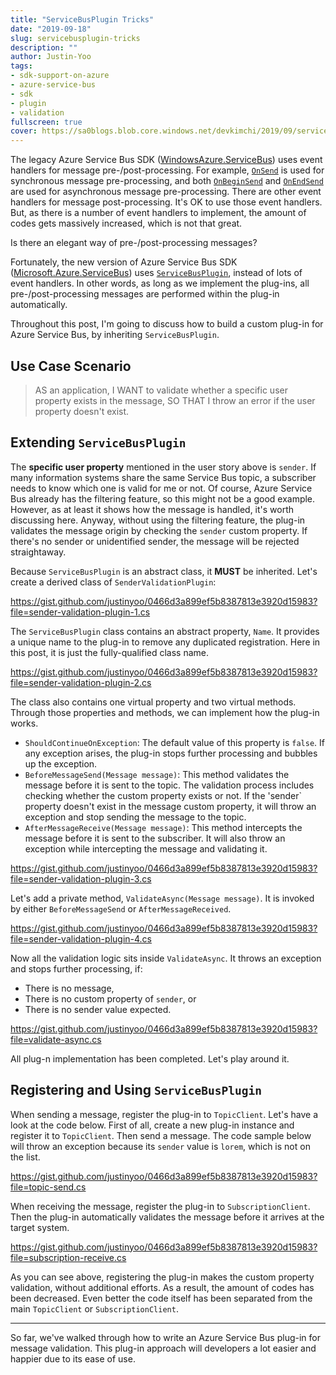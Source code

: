 ```yaml
---
title: "ServiceBusPlugin Tricks"
date: "2019-09-18"
slug: servicebusplugin-tricks
description: ""
author: Justin-Yoo
tags:
- sdk-support-on-azure
- azure-service-bus
- sdk
- plugin
- validation
fullscreen: true
cover: https://sa0blogs.blob.core.windows.net/devkimchi/2019/09/servicebusplugin-tricks-00.png
---
```


The legacy Azure Service Bus SDK ([WindowsAzure.ServiceBus](https://www.nuget.org/packages/WindowsAzure.ServiceBus/)) uses event handlers for message pre-/post-processing. For example, [`OnSend`](https://docs.microsoft.com/en-us/dotnet/api/microsoft.servicebus.messaging.messagesender.onsend) is used for synchronous message pre-processing, and both [`OnBeginSend`](https://docs.microsoft.com/en-us/dotnet/api/microsoft.servicebus.messaging.messagesender.onendsend) and [`OnEndSend`](https://docs.microsoft.com/en-us/dotnet/api/microsoft.servicebus.messaging.messagesender.onbeginsend) are used for asynchronous message pre-processing. There are other event handlers for message post-processing. It's OK to use those event handlers. But, as there is a number of event handlers to implement, the amount of codes gets massively increased, which is not that great.

Is there an elegant way of pre-/post-processing messages?

Fortunately, the new version of Azure Service Bus SDK ([Microsoft.Azure.ServiceBus](https://www.nuget.org/packages/Microsoft.Azure.ServiceBus/)) uses [`ServiceBusPlugin`](https://docs.microsoft.com/en-us/dotnet/api/microsoft.azure.servicebus.core.servicebusplugin), instead of lots of event handlers. In other words, as long as we implement the plug-ins, all pre-/post-processing messages are performed within the plug-in automatically.

Throughout this post, I'm going to discuss how to build a custom plug-in for Azure Service Bus, by inheriting `ServiceBusPlugin`.

## Use Case Scenario

> AS an application, I WANT to validate whether a specific user property exists in the message, SO THAT I throw an error if the user property doesn't exist.

## Extending `ServiceBusPlugin`

The **specific user property** mentioned in the user story above is `sender`. If many information systems share the same Service Bus topic, a subscriber needs to know which one is valid for me or not. Of course, Azure Service Bus already has the filtering feature, so this might not be a good example. However, as at least it shows how the message is handled, it's worth discussing here. Anyway, without using the filtering feature, the plug-in validates the message origin by checking the `sender` custom property. If there's no sender or unidentified sender, the message will be rejected straightaway.

Because `ServiceBusPlugin` is an abstract class, it **MUST** be inherited. Let's create a derived class of `SenderValidationPlugin`:

https://gist.github.com/justinyoo/0466d3a899ef5b8387813e3920d15983?file=sender-validation-plugin-1.cs

The `ServiceBusPlugin` class contains an abstract property, `Name`. It provides a unique name to the plug-in to remove any duplicated registration. Here in this post, it is just the fully-qualified class name.

https://gist.github.com/justinyoo/0466d3a899ef5b8387813e3920d15983?file=sender-validation-plugin-2.cs

The class also contains one virtual property and two virtual methods. Through those properties and methods, we can implement how the plug-in works.

- `ShouldContinueOnException`: The default value of this property is `false`. If any exception arises, the plug-in stops further processing and bubbles up the exception.
- `BeforeMessageSend(Message message)`: This method validates the message before it is sent to the topic. The validation process includes checking whether the custom property exists or not. If the 'sender\` property doesn't exist in the message custom property, it will throw an exception and stop sending the message to the topic.
- `AfterMessageReceive(Message message)`: This method intercepts the message before it is sent to the subscriber. It will also throw an exception while intercepting the message and validating it.

https://gist.github.com/justinyoo/0466d3a899ef5b8387813e3920d15983?file=sender-validation-plugin-3.cs

Let's add a private method, `ValidateAsync(Message message)`. It is invoked by either `BeforeMessageSend` or `AfterMessageReceived`.

https://gist.github.com/justinyoo/0466d3a899ef5b8387813e3920d15983?file=sender-validation-plugin-4.cs

Now all the validation logic sits inside `ValidateAsync`. It throws an exception and stops further processing, if:

- There is no message,
- There is no custom property of `sender`, or
- There is no sender value expected.

https://gist.github.com/justinyoo/0466d3a899ef5b8387813e3920d15983?file=validate-async.cs

All plug-n implementation has been completed. Let's play around it.

## Registering and Using `ServiceBusPlugin`

When sending a message, register the plug-in to `TopicClient`. Let's have a look at the code below. First of all, create a new plug-in instance and register it to `TopicClient`. Then send a message. The code sample below will throw an exception because its `sender` value is `lorem`, which is not on the list.

https://gist.github.com/justinyoo/0466d3a899ef5b8387813e3920d15983?file=topic-send.cs

When receiving the message, register the plug-in to `SubscriptionClient`. Then the plug-in automatically validates the message before it arrives at the target system.

https://gist.github.com/justinyoo/0466d3a899ef5b8387813e3920d15983?file=subscription-receive.cs

As you can see above, registering the plug-in makes the custom property validation, without additional efforts. As a result, the amount of codes has been decreased. Even better the code itself has been separated from the main `TopicClient` or `SubscriptionClient`.

* * *

So far, we've walked through how to write an Azure Service Bus plug-in for message validation. This plug-in approach will developers a lot easier and happier due to its ease of use.
